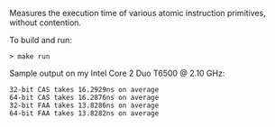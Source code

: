 Measures the execution time of various atomic instruction primitives,
without contention.

To build and run:

    > make run

Sample output on my Intel Core 2 Duo T6500 @ 2.10 GHz:

    32-bit CAS takes 16.2929ns on average
    64-bit CAS takes 16.2876ns on average
    32-bit FAA takes 13.8286ns on average
    64-bit FAA takes 13.8282ns on average
	